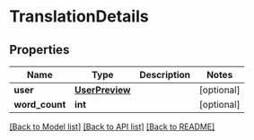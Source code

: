 # TranslationDetails

## Properties
Name | Type | Description | Notes
------------ | ------------- | ------------- | -------------
**user** | [**UserPreview**](UserPreview.md) |  | [optional] 
**word_count** | **int** |  | [optional] 

[[Back to Model list]](../README.md#documentation-for-models) [[Back to API list]](../README.md#documentation-for-api-endpoints) [[Back to README]](../README.md)


